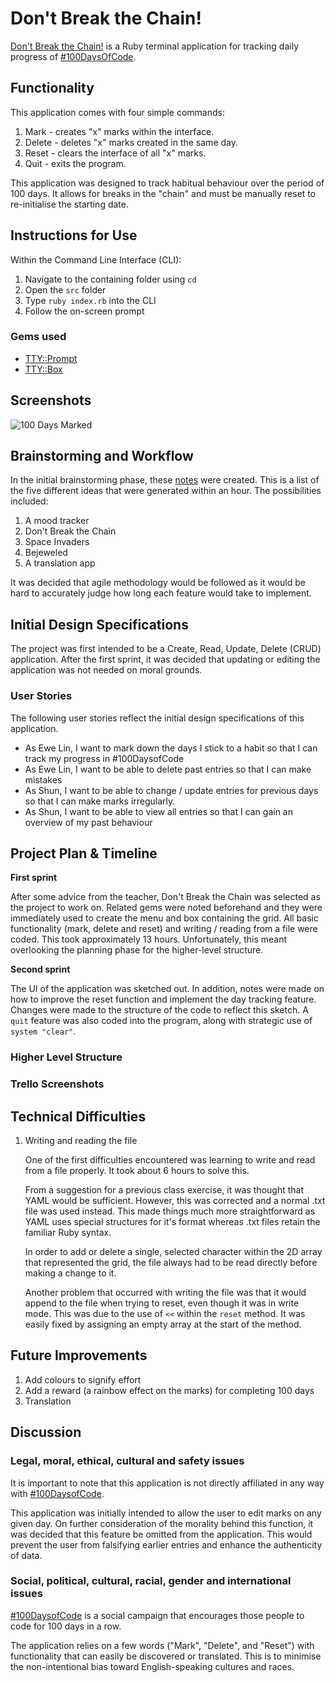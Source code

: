 # Don't Break the Chain!

[Don't Break the Chain!](https://github.com/elloo/terminal_app/commits/master "GitHub repository") is a Ruby terminal application for tracking daily progress of [#100DaysOfCode](https://www.100daysofcode.com/).

## Functionality

This application comes with four simple commands:

1. Mark - creates "x" marks within the interface.
2. Delete - deletes "x" marks created in the same day.
3. Reset - clears the interface of all "x" marks.
4. Quit - exits the program.

This application was designed to track habitual behaviour over the period of 100 days. It allows for breaks in the "chain" and must be manually reset to re-initialise the starting date.

## Instructions for Use

Within the Command Line Interface (CLI):

1. Navigate to the containing folder using `cd`
2. Open the `src` folder
3. Type `ruby index.rb` into the CLI
4. Follow the on-screen prompt

### Gems used

- [TTY::Prompt](https://github.com/piotrmurach/tty-prompt "TTY::Prompt GitHub")
- [TTY::Box](https://github.com/piotrmurach/tty-box "TTY::Box GitHub")

## Screenshots
![100 Days Marked](docs/100_days_marked "100 days marked")

## Brainstorming and Workflow

In the initial brainstorming phase, these [notes](docs/Brainstorm.pdf) were created. This is a list of the five different ideas that were generated within an hour. The possibilities included:

1. A mood tracker
2. Don't Break the Chain
3. Space Invaders
4. Bejeweled
5. A translation app

It was decided that agile methodology would be followed as it would be hard to accurately judge how long each feature would take to implement.

## Initial Design Specifications

The project was first intended to be a Create, Read, Update, Delete (CRUD) application. After the first sprint, it was decided that updating or editing the application was not needed on moral grounds. 

### User Stories

The following user stories reflect the initial design specifications of this application.

- As Ewe Lin, I want to mark down the days I stick to a habit so that I can track my progress in #100DaysofCode
- As Ewe Lin, I want to be able to delete past entries so that I can make mistakes
- As Shun, I want to be able to change / update entries for previous days so that I can make marks irregularly.
- As Shun, I want to be able to view all entries so that I can gain an overview of my past behaviour

## Project Plan & Timeline

**First sprint** 

After some advice from the teacher, Don't Break the Chain was selected as the project to work on. Related gems were noted beforehand and they were immediately used to create the menu and box containing the grid. All basic functionality (mark, delete and reset) and writing / reading from a file were coded. This took approximately 13 hours. Unfortunately, this meant overlooking the planning phase for the higher-level structure. 

**Second sprint**

The UI of the application was sketched out. In addition, notes were made on how to improve the reset function and implement the day tracking feature. Changes were made to the structure of the code to reflect this sketch. A `quit` feature was also coded into the program, along with strategic use of `system "clear"`.

### Higher Level Structure

### Trello Screenshots

## Technical Difficulties

1. Writing and reading the file

   One of the first difficulties encountered was learning to write and read from a file properly. It took about 6 hours to solve this.
   
   From a suggestion for a previous class exercise, it was thought that YAML would be sufficient. However, this was corrected and a normal .txt file was used instead. This made things much more straightforward as YAML uses special structures for it's format whereas .txt files retain the familiar Ruby syntax.

   In order to add or delete a single, selected character within the 2D array that represented the grid, the file always had to be read directly before making a change to it.

   Another problem that occurred with writing the file was that it would append to the file when trying to reset, even though it was in write mode. This was due to the use of `<<` within the `reset` method. It was easily fixed by assigning an empty array at the start of the method. 

## Future Improvements

1. Add colours to signify effort
2. Add a reward (a rainbow effect on the marks) for completing 100 days
2. Translation

## Discussion

### Legal, moral, ethical, cultural and safety issues

It is important to note that this application is not directly affiliated in any way with [#100DaysofCode](https://100daysofcode.com "100 Days of Code").

This application was initially intended to allow the user to edit marks on any given day. On further consideration of the morality behind this function, it was decided that this feature be omitted from the application. This would prevent the user from falsifying earlier entries and enhance the authenticity of data.

### Social, political, cultural, racial, gender and international issues

[#100DaysofCode](https://100daysofcode.com "100 Days of Code") is a social campaign that encourages those people to code for 100 days in a row. 

The application relies on a few words ("Mark", "Delete", and "Reset") with functionality that can easily be discovered or translated. This is to minimise the non-intentional bias toward English-speaking cultures and races.